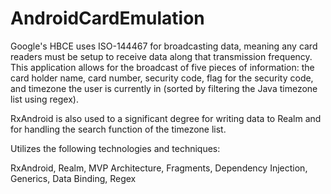 # AndroidCardEmulation

Google's HBCE uses ISO-144467 for broadcasting data, meaning any card readers must be setup to receive data along that transmission frequency. This application allows for the broadcast of five pieces of information: the card holder name, card number, security code, flag for the security code, and timezone the user is currently in (sorted by filtering the Java timezone list using regex).

RxAndroid is also used to a significant degree for writing data to Realm and for handling the search function of the timezone list.

Utilizes the following technologies and techniques:

RxAndroid, Realm, MVP Architecture, Fragments, Dependency Injection, Generics, Data Binding, Regex
